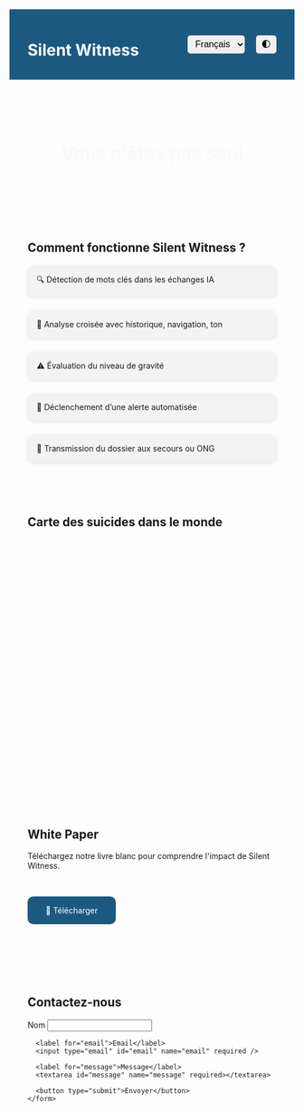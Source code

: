 <!DOCTYPE html>
<html lang="fr">
<head>
  <meta charset="UTF-8" />
  <meta name="viewport" content="width=device-width, initial-scale=1.0" />
  <title>Silent Witness</title>
  <link href="https://fonts.googleapis.com/css2?family=Poppins:wght@400;600;700&family=Cairo:wght@400;700&display=swap" rel="stylesheet">
  <style>
    :root {
      --color-bg-light: #ffffff;
      --color-text-light: #1c5980;
      --color-bg-dark: #0e0e0e;
      --color-text-dark: #f1f1f1;
    }

    body {
      margin: 0;
      font-family: 'Poppins', 'Cairo', sans-serif;
      background-color: var(--color-bg-light);
      color: var(--color-text-light);
      transition: background-color 0.3s ease, color 0.3s ease;
    }

    body.dark-mode {
      background-color: var(--color-bg-dark);
      color: var(--color-text-dark);
    }

    header {
      display: flex;
      justify-content: space-between;
      align-items: center;
      padding: 1rem 2rem;
      background-color: #1c5980;
      color: white;
    }

    header select,
    header button {
      margin-left: 1rem;
      padding: 0.4rem 0.6rem;
      font-size: 1rem;
      border: none;
      border-radius: 5px;
      cursor: pointer;
    }

    .hero {
      text-align: center;
      padding: 4rem 2rem;
    }

    .animated-text {
      display: inline-block;
      font-size: 2rem;
      font-weight: 700;
      animation: fadeIn 3s infinite;
    }

    @keyframes fadeIn {
      0% { opacity: 0; transform: translateY(-10px); }
      50% { opacity: 1; transform: translateY(0); }
      100% { opacity: 0; transform: translateY(10px); }
    }

    section {
      padding: 2rem;
      max-width: 1000px;
      margin: auto;
    }

    .steps {
      display: grid;
      grid-template-columns: repeat(auto-fit, minmax(250px, 1fr));
      gap: 1.5rem;
    }

    .step {
      background: #f3f3f3;
      padding: 1rem;
      border-radius: 12px;
      box-shadow: 0 2px 6px rgba(0, 0, 0, 0.1);
    }

    body.dark-mode .step {
      background: #222;
      color: white;
    }

    .map {
      height: 400px;
      margin-top: 2rem;
    }

    .download-button {
      background: #1c5980;
      color: white;
      padding: 1rem 2rem;
      border-radius: 10px;
      text-decoration: none;
      display: inline-block;
      margin: 2rem 0;
      transition: 0.3s;
    }

    .download-button:hover {
      background: #8fc1a1;
      color: #1c5980;
    }
  </style>
</head>
<body>
  <header>
    <h1>Silent Witness</h1>
    <div>
      <select id="lang-select">
        <option value="fr">Français</option>
        <option value="en">English</option>
        <option value="ar">العربية</option>
      </select>
      <button id="theme-toggle">🌓</button>
    </div>
  </header>

  <div class="hero">
    <span class="animated-text" id="hero-message">Vous n'êtes pas seul</span>
  </div>

  <section>
    <h2 id="steps-title">Comment fonctionne Silent Witness ?</h2>
    <div class="steps" id="steps-section">
      <div class="step">🔍 Détection de mots clés dans les échanges IA</div>
      <div class="step">🧠 Analyse croisée avec historique, navigation, ton</div>
      <div class="step">⚠️ Évaluation du niveau de gravité</div>
      <div class="step">📡 Déclenchement d’une alerte automatisée</div>
      <div class="step">📁 Transmission du dossier aux secours ou ONG</div>
    </div>
  </section>

  <section>
    <h2 id="map-title">Carte des suicides dans le monde</h2>
    <div id="map" class="map"></div>
  </section>

  <section>
    <h2 id="whitepaper-title">White Paper</h2>
    <p id="whitepaper-desc">Téléchargez notre livre blanc pour comprendre l'impact de Silent Witness.</p>
    <a href="https://silentwitnessteam.github.io/Silent-witness/Silent_Witness_White_Paper.pdf" class="download-button" target="_blank" id="whitepaper-button">📘 Télécharger</a>
  </section>

  <section>
    <h2 id="contact-title">Contactez-nous</h2>
    <form id="contact-form">
      <label for="nom">Nom</label>
      <input type="text" id="nom" name="name" required />

      <label for="email">Email</label>
      <input type="email" id="email" name="email" required />

      <label for="message">Message</label>
      <textarea id="message" name="message" required></textarea>

      <button type="submit">Envoyer</button>
    </form>
  </section>

  <script src="https://cdn.emailjs.com/dist/email.min.js"></script>
  <script src="https://unpkg.com/leaflet@1.9.3/dist/leaflet.js"></script>
  <script>
    // EmailJS
    emailjs.init('_pR14KMi1syThzlmY');
    document.getElementById('contact-form').addEventListener('submit', function (e) {
      e.preventDefault();
      emailjs.sendForm('service_za2pm5i', 'template_mt5ycpk', this)
        .then(() => alert('Message envoyé!'))
        .catch((err) => alert('Erreur: ' + err));
    });

    // Language switching
    const translations = {
      fr: {
        hero: "Vous n'êtes pas seul",
        steps: "Comment fonctionne Silent Witness ?",
        whitepaperTitle: "White Paper",
        whitepaperDesc: "Téléchargez notre livre blanc pour comprendre l'impact de Silent Witness.",
        button: "📘 Télécharger",
        contact: "Contactez-nous",
        map: "Carte des suicides dans le monde"
      },
      en: {
        hero: "You're not alone",
        steps: "How Silent Witness Works",
        whitepaperTitle: "White Paper",
        whitepaperDesc: "Download our white paper to understand Silent Witness impact.",
        button: "📘 Download",
        contact: "Contact Us",
        map: "Global Suicide Map"
      },
      ar: {
        hero: "لست وحدك",
        steps: "كيف يعمل Silent Witness؟",
        whitepaperTitle: "الورقة البيضاء",
        whitepaperDesc: "حمّل الورقة البيضاء الخاصة بنا لفهم تأثير Silent Witness.",
        button: "📘 تحميل",
        contact: "اتصل بنا",
        map: "خريطة الانتحار العالمية"
      }
    };

    document.getElementById('lang-select').addEventListener('change', function () {
      const lang = this.value;
      const t = translations[lang];
      document.getElementById('hero-message').textContent = t.hero;
      document.getElementById('steps-title').textContent = t.steps;
      document.getElementById('whitepaper-title').textContent = t.whitepaperTitle;
      document.getElementById('whitepaper-desc').textContent = t.whitepaperDesc;
      document.getElementById('whitepaper-button').textContent = t.button;
      document.getElementById('contact-title').textContent = t.contact;
      document.getElementById('map-title').textContent = t.map;
    });

    // Dark mode toggle
    document.getElementById('theme-toggle').addEventListener('click', () => {
      document.body.classList.toggle('dark-mode');
    });

    // Map
    const map = L.map('map').setView([20, 0], 2);
    L.tileLayer('https://{s}.tile.openstreetmap.org/{z}/{x}/{y}.png', {
      attribution: '© OpenStreetMap'
    }).addTo(map);

    const suicideRates = [
      { country: "USA", coords: [37.8, -96.9], value: 14.5 },
      { country: "France", coords: [46.6, 2.2], value: 13.0 },
      { country: "India", coords: [20.6, 78.9], value: 12.8 },
      { country: "Japan", coords: [36.2, 138.2], value: 17.5 },
      { country: "Russia", coords: [61, 105], value: 21.1 },
    ];

    suicideRates.forEach(c => {
      L.circle(c.coords, {
        color: 'red',
        radius: c.value * 10000,
        fillOpacity: 0.4
      }).addTo(map).bindPopup(`${c.country}: ${c.value}/100k`);
    });
  </script>
</body>
</html>
